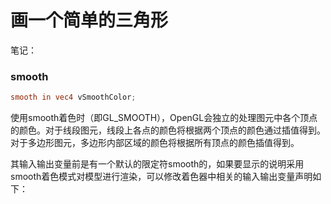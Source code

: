 # 画一个简单的三角形

笔记：

### smooth

```GLSL
smooth in vec4 vSmoothColor;
```

使用smooth着色时（即GL_SMOOTH），OpenGL会独立的处理图元中各个顶点的颜色。对于线段图元，线段上各点的颜色将根据两个顶点的颜色通过插值得到。对于多边形图元，多边形内部区域的颜色将根据所有顶点的颜色插值得到。

其输入输出变量前是有一个默认的限定符smooth的，如果要显示的说明采用smooth着色模式对模型进行渲染，可以修改着色器中相关的输入输出变量声明如下：